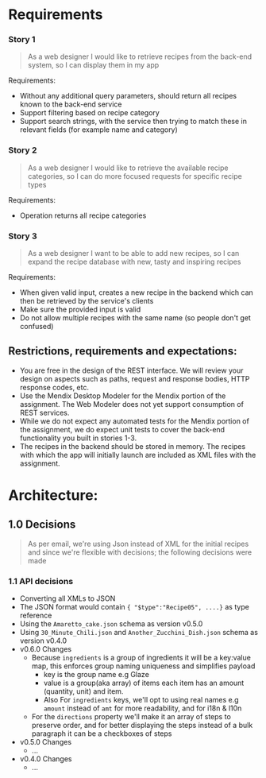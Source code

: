 # Requirements

### Story 1

> As a web designer I would like to retrieve recipes from the back-end system, so I can display them in my app

Requirements:

- Without any additional query parameters, should return all recipes known to the back-end service
- Support filtering based on recipe category
- Support search strings, with the service then trying to match these in relevant fields (for example name and category)

### Story 2

> As a web designer I would like to retrieve the available recipe categories, so I can do more focused requests for specific recipe types

Requirements:

- Operation returns all recipe categories

### Story 3

> As a web designer I want to be able to add new recipes, so I can expand the recipe database with new, tasty and inspiring recipes

Requirements:

- When given valid input, creates a new recipe in the backend which can then be retrieved by the service's clients
- Make sure the provided input is valid
- Do not allow multiple recipes with the same name (so people don't get confused)

## Restrictions, requirements and expectations:

- You are free in the design of the REST interface. We will review your design on aspects such as paths, request and
  response bodies, HTTP response codes, etc.
- Use the Mendix Desktop Modeler for the Mendix portion of the assignment. The Web Modeler does not yet support
  consumption of REST services.
- While we do not expect any automated tests for the Mendix portion of the assignment, we do expect unit tests to cover
  the back-end functionality you built in stories 1-3.
- The recipes in the backend should be stored in memory. The recipes with which the app will initially launch are
  included as XML files with the assignment.

# Architecture:

## 1.0 Decisions

> As per email, we're using Json instead of XML for the initial recipes and since we're flexible with decisions;
> the following decisions were made

### 1.1 API decisions

* Converting all XMLs to JSON
* The JSON format would contain `{ "$type":"Recipe05", ....}` as type reference
* Using the `Amaretto_cake.json` schema as version v0.5.0
* Using `30_Minute_Chili.json` and `Another_Zucchini_Dish.json` schema as version v0.4.0
* v0.6.0 Changes
    * Because `ingredients` is a group of ingredients it will be a key:value map, this enforces group naming uniqueness
      and simplifies payload
        * key is the group name e.g Glaze
        * value is a group(aka array) of items each item has an amount (quantity, unit) and item.
        * Also For `ingredients` keys, we'll opt to using real names e.g `amount` instead of `amt` for more readability,
          and for i18n & l10n
    * For the `directions` property we'll make it an array of steps to preserve order, and for better displaying the
      steps instead of a bulk paragraph it can be a checkboxes of steps
* v0.5.0 Changes
    * ...
* v0.4.0 Changes
    * ...
